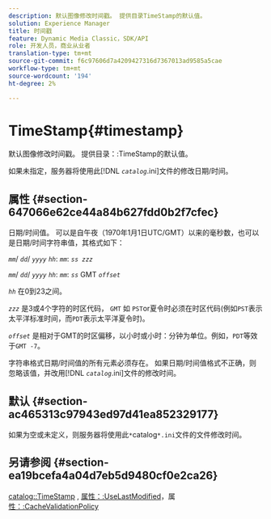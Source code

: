 ```yaml
---
description: 默认图像修改时间戳。 提供目录TimeStamp的默认值。
solution: Experience Manager
title: 时间戳
feature: Dynamic Media Classic，SDK/API
role: 开发人员，商业从业者
translation-type: tm+mt
source-git-commit: f6c97606d7a4209427316d7367013ad9585a5cae
workflow-type: tm+mt
source-wordcount: '194'
ht-degree: 2%

---
```



# TimeStamp{#timestamp}

默认图像修改时间戳。 提供目录：:TimeStamp的默认值。

如果未指定，服务器将使用此&#x200B;[!DNL *`catalog`*.ini]文件的修改日期/时间。

## 属性 {#section-647066e62ce44a84b627fdd0b2f7cfec}

日期/时间值。 可以是自午夜（1970年1月1日UTC/GMT）以来的毫秒数，也可以是日期/时间字符串值，其格式如下：

*`mm`*/  *`dd`*/  *`yyyy`* *`hh`*: *`mm`*:  *`ss zzz`*

*`mm`*/  *`dd`*/  *`yyyy`* *`hh`*: *`mm`*: *`ss`* GMT  *`offset`*

*`hh`* 在0到23之间。

*`zzz`* 是3或4个字符的时区代码， `GMT` 如 `PST`or夏令时必须在时区代码(例如`PST`表示太平洋标准时间，而`PDT`表示太平洋夏令时)。

*`offset`* 是相对于GMT的时区偏移，以小时或小时：分钟为单位。例如，`PDT`等效于`GMT -7`。

字符串格式日期/时间值的所有元素必须存在。 如果日期/时间值格式不正确，则忽略该值，并改用&#x200B;[!DNL *`catalog`*.ini]文件的修改时间。

## 默认 {#section-ac465313c97943ed97d41ea852329177}

如果为空或未定义，则服务器将使用此`*`catalog`*.ini`文件的文件修改时间。

## 另请参阅 {#section-ea19bcefa4a04d7eb5d9480cf0e2ca26}

[catalog::TimeStamp](../../../../../is-api/image-catalog/image-serving-api-ref/c-image-catalog-reference/c-image-svg-data-reference/c-image-data-reference/r-timestamp-cat.md#reference-59a27b72f4cb4a53a3baba83214c4ded) , [属性：:UseLastModified](../../../../../is-api/image-catalog/image-serving-api-ref/c-image-catalog-reference/c-attributes-reference/r-uselastmodified.md#reference-73ecc421e6864a38aec5a4775f06b8e8)，属 [性：:CacheValidationPolicy](../../../../../is-api/image-catalog/image-serving-api-ref/c-image-catalog-reference/c-attributes-reference/r-cachevalidationpolicy.md#reference-e55e52fd749041718a9af69fa2027b57)
